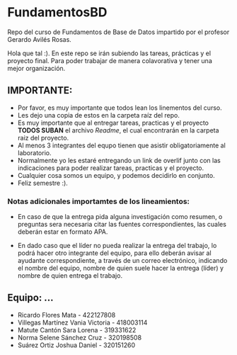 # FundamentosBD
Repo del curso de Fundamentos de Base de Datos impartido por el profesor Gerardo Avilés Rosas.

Hola que tal :). En este repo se irán subiendo las tareas, prácticas y el proyecto final. Para poder trabajar de manera colavorativa y tener una mejor organización.

## IMPORTANTE:

* Por favor, es muy importante que todos lean los linementos del curso.
* Les dejo una copia de estos en la carpeta raíz del repo.
* Es muy importante que al entregar tareas, practicas y el proyecto **TODOS SUBAN** el archivo *_Readme_*, el cual encontrarán en la carpeta raiz del proyecto.
* Al menos 3 integrantes del equpo tienen que asistir obligatoriamente al laboratorio.
* Normalmente yo les estaré entregando un link de overlif junto con las indicaciones para poder realizar tareas, practicas y el proyecto.
* Cualquier cosa somos un equipo, y podemos decidirlo en conjunto.
* Feliz semestre :).

### Notas adicionales importamtes de los lineamientos:

* En caso de que la entrega pida alguna investigación como resumen, o preguntas sera necesaria citar las fuentes correspondientes, las cuales deberán estar en formato APA.

* En dado caso que el líder no pueda realizar la entrega del trabajo, lo podrá hacer otro integrante del equipo, para ello deberán avisar al ayudante correspondiente, a través de un correo electrónico, indicando el nombre del equipo, nombre de quien suele hacer la entrega (líder) y nombre
de quien entrega el trabajo.


## Equipo: ...
* Ricardo Flores Mata - 422127808
* Villegas Martínez Vania Victoria - 418003114
* Matute Cantón Sara Lorena - 319331622
* Norma Selene Sánchez Cruz - 320198508
* Suárez Ortiz Joshua Daniel - 320151260
